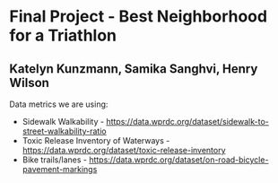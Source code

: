 # Final Project - Best Neighborhood for a Triathlon ###
## Katelyn Kunzmann, Samika Sanghvi, Henry Wilson ##

Data metrics we are using:
* Sidewalk Walkability - https://data.wprdc.org/dataset/sidewalk-to-street-walkability-ratio
* Toxic Release Inventory of Waterways - https://data.wprdc.org/dataset/toxic-release-inventory
* Bike trails/lanes - https://data.wprdc.org/dataset/on-road-bicycle-pavement-markings